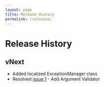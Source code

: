 ```yaml
---
layout: page
title: Release History
permalink: /releases/
---
```


# Release History

## vNext
- Added localized ExceptionManager class
- Resolved [issue 1](https://github.com/iteration-zero/dotnet.core/issues/1) - Add Argument Validator